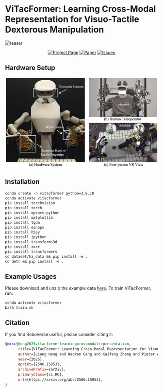 # ViTacFormer: Learning Cross-Modal Representation for Visuo-Tactile Dexterous Manipulation

![teaser](assets/teaser.jpg)


<p align="center">
  <a href="https://roboverseorg.github.io/ViTacFormerPage/"><img src="https://img.shields.io/badge/project-page-brightgreen" alt="Project Page"></a>
  <a href="https://arxiv.org/abs/2506.15953"><img src="https://img.shields.io/badge/paper-arxiv-red" alt="Paper"></a>
  <a href="https://github.com/RoboVerseOrg/ViTacFormer/issues"><img src="https://img.shields.io/github/issues/RoboVerseOrg/ViTacFormer?color=yellow" alt="Issues"></a>
</p>

## Hardware Setup

![hardware](assets/hardware.jpg)



## Installation

    conda create -n vitacformer python=3.8.10
    conda activate vitacformer
    pip install torchvision
    pip install torch
    pip install opencv-python
    pip install matplotlib
    pip install tqdm
    pip install einops
    pip install h5py
    pip install ipython
    pip install transforms3d
    pip install zarr
    pip install transformers
    cd dataset/ha_data && pip install -e .
    cd detr && pip install -e .

## Example Usages

Please download and unzip the example data [here](https://drive.google.com/file/d/1GzQSymfzw2YDY0VtCyutV5LnmFRbu0nm/view?usp=sharing). To train ViTacFormer, run:

    conda activate vitacformer
    bash train.sh

## Citation
If you find RoboVerse useful, please consider citing it:
```bibtex
@misc{heng2025vitacformerlearningcrossmodalrepresentation,
      title={ViTacFormer: Learning Cross-Modal Representation for Visuo-Tactile Dexterous Manipulation}, 
      author={Liang Heng and Haoran Geng and Kaifeng Zhang and Pieter Abbeel and Jitendra Malik},
      year={2025},
      eprint={2506.15953},
      archivePrefix={arXiv},
      primaryClass={cs.RO},
      url={https://arxiv.org/abs/2506.15953}, 
}
```
